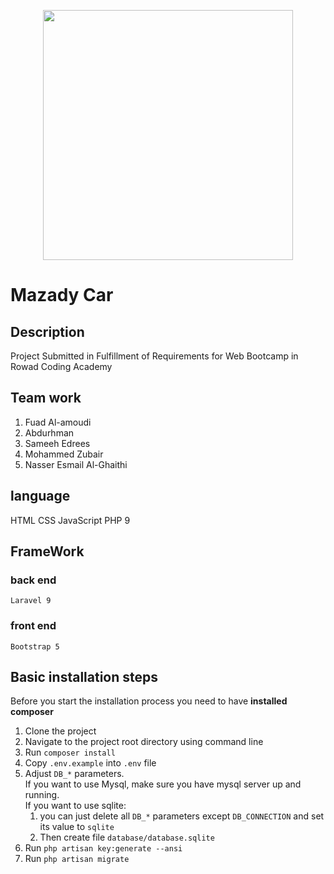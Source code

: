 <p align="center"><img src="logo.jpg" width="400"></a></p>

# Mazady Car

## Description 
Project Submitted in Fulfillment
of Requirements for Web Bootcamp
 in Rowad Coding Academy  

## Team work
1. Fuad Al-amoudi
2. Abdurhman 
3. Sameeh Edrees
4. Mohammed Zubair 
5. Nasser Esmail Al-Ghaithi

## language
HTML
CSS
JavaScript
PHP 9

## FrameWork 
### back end
	Laravel 9
### front end
	Bootstrap 5
 
 


## Basic installation steps 
Before you start the installation process you need to have **installed composer**

1. Clone the project
2. Navigate to the project root directory using command line
3. Run `composer install`
4. Copy `.env.example` into `.env` file
5. Adjust `DB_*` parameters.<br> 
   If you want to use Mysql, make sure you have mysql server up and running. <br>
   If you want to use sqlite: 
   1. you can just delete all `DB_*` parameters except `DB_CONNECTION` and set its value to `sqlite`
   2. Then create file `database/database.sqlite`
6. Run `php artisan key:generate --ansi`
7. Run `php artisan migrate`
